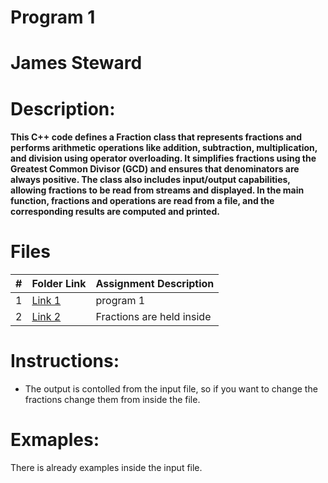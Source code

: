 # Program 1

# James Steward

# Description:
#### This C++ code defines a Fraction class that represents fractions and performs arithmetic operations like addition, subtraction, multiplication, and division using operator overloading. It simplifies fractions using the Greatest Common Divisor (GCD) and ensures that denominators are always positive. The class also includes input/output capabilities, allowing fractions to be read from streams and displayed. In the main function, fractions and operations are read from a file, and the corresponding results are computed and printed.


# Files

|  #  | Folder Link | Assignment Description |
| :-: | ----------- | ---------------------- |
|  1  |[Link 1](main.cpp)   | program 1 |
|  2  | [Link 2](input.txt)       | Fractions are held inside |


# Instructions:

* The output is contolled from the input file, so if you want to change the fractions change them from inside the file.

# Exmaples:
There is already examples inside the input file.
